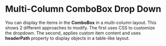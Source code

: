 Multi-Column ComboBox Drop Down
================================

You can display the items in the __ComboBox__ in a multi-column layout. This shows 2 different approaches to modify. The first uses CSS to customize the dropdown. The second, applies 
custom item content and uses __headerPath__ property to display objects in a table-like layout.
